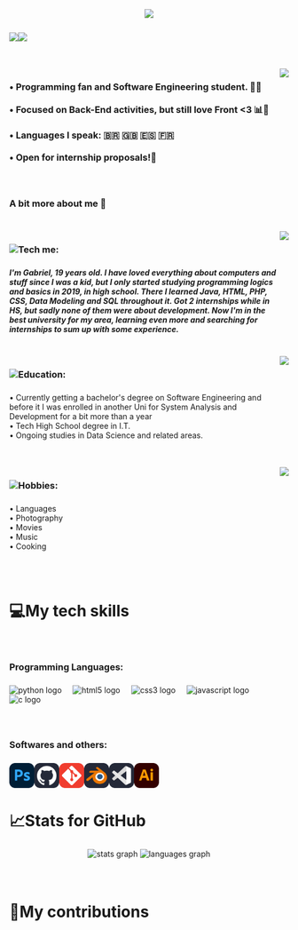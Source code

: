 <div align="center">
  <img height="300" src="https://github.com/gaelcoder/imgreadme/blob/main/gabgit.gif?raw=true"  />
</div>

###

<img align="left" height="60" src="https://raw.githubusercontent.com/Tarikul-Islam-Anik/Animated-Fluent-Emojis/master/Emojis/Travel%20and%20places/Ringed%20Planet.png"  />

###

<div align="left">
  <img height="60" src="https://readme-typing-svg.demolab.com?font=Honk&duration=4000&pause=1500&width=435&lines=Welcome+to+my+GitHub+page!;Where+my+ideas+turn+into+codes+%3A);This+is+literally+about+me!!;Personality+type%3A+ENFJ+(The+Protagonist);Casual+Gamer%2C+Techworm%2C+Life+Lover"  />
</div>

<h2 align="left"></h2>

###

<br clear="both">

<img align="right" height="200" src="https://images-wixmp-ed30a86b8c4ca887773594c2.wixmp.com/f/053ffc1f-b5a6-4c3c-b778-cd4c008943b6/d98wzle-576c7532-79ed-448f-956c-4ec3ce4f3ff3.gif?token=eyJ0eXAiOiJKV1QiLCJhbGciOiJIUzI1NiJ9.eyJzdWIiOiJ1cm46YXBwOjdlMGQxODg5ODIyNjQzNzNhNWYwZDQxNWVhMGQyNmUwIiwiaXNzIjoidXJuOmFwcDo3ZTBkMTg4OTgyMjY0MzczYTVmMGQ0MTVlYTBkMjZlMCIsIm9iaiI6W1t7InBhdGgiOiJcL2ZcLzA1M2ZmYzFmLWI1YTYtNGMzYy1iNzc4LWNkNGMwMDg5NDNiNlwvZDk4d3psZS01NzZjNzUzMi03OWVkLTQ0OGYtOTU2Yy00ZWMzY2U0ZjNmZjMuZ2lmIn1dXSwiYXVkIjpbInVybjpzZXJ2aWNlOmZpbGUuZG93bmxvYWQiXX0.FyNjtBctGauGqKqk7HvFM1sDpSJALTAvjkVtbY6qmyE"  />

###

<h3 align="left">•  Programming fan and Software Engineering student. 👨‍💻<br><br>• Focused on Back-End activities, but still love Front <3 📊🐍 <br><br>• Languages I speak: 🇧🇷 🇬🇧 🇪🇸 🇫🇷<br><br>• Open for internship proposals!💼</h3>

###

<br clear="both">

<h3 align="left">A bit more about me 📀</h3>

###

<br clear="both">

<img align="right" height="200" src="https://media.tenor.com/64epAObK2joAAAAj/finn-dance.gif"  />

###

<img align="left" height="25" src="https://raw.githubusercontent.com/Tarikul-Islam-Anik/Animated-Fluent-Emojis/master/Emojis/Smilies/Robot.png"  />
<h3 align="left">Tech me:</h3>

###

<h5 align="left">I'm Gabriel, 19 years old. I have loved everything about computers and stuff since I was a kid, but I only started studying programming logics and basics in 2019, in high school. There I learned Java, HTML, PHP, CSS, Data Modeling and SQL throughout it. Got 2 internships while in HS, but sadly none of them were about development.  Now I'm in the best university for my area, learning even more and searching for internships to sum up with some experience.</h5>

###

<br clear="both">

<img align="right" height="200" src="https://media.contentapi.ea.com/content/dam/eacom/SIMS/franchise-homepage/240322/common/thesims-plumbob-simpsirations.gif"  />

###

<img align="left" height="25" src="https://raw.githubusercontent.com/Tarikul-Islam-Anik/Animated-Fluent-Emojis/master/Emojis/People%20with%20professions/Man%20Student%20Medium%20Skin%20Tone.png"  />

<h3 align="left">Education:</h3>

###

<p align="left">• Currently getting a bachelor's degree on Software Engineering and before it I was enrolled in another Uni for System Analysis and Development for a bit more than a year<br>• Tech High School degree in I.T.<br>• Ongoing studies in Data Science and related areas.</p>


<br clear="both">

<img align="right" height="200" src="https://media.tenor.com/ZUVt_I76_2sAAAAi/slime-rancher.gif"  />

###

<img align="left" height="25" src="https://raw.githubusercontent.com/Tarikul-Islam-Anik/Animated-Fluent-Emojis/master/Emojis/People%20with%20professions/Man%20Technologist%20Medium%20Skin%20Tone.png"  />

<h3 align="left">Hobbies:</h3>

###

<p align="left">• Languages<br>• Photography<br>• Movies<br>• Music<br>• Cooking</p>

###

<br clear="both">

<h1 align="left">💻My tech skills</h1>

###

<br clear="both">

<h3 align="left">Programming Languages:</h3>

###

<div align="left">
  <img src="https://cdn.jsdelivr.net/gh/devicons/devicon/icons/python/python-original.svg" height="40" alt="python logo"  />
  <img width="12" />
  <img src="https://cdn.jsdelivr.net/gh/devicons/devicon/icons/html5/html5-original.svg" height="40" alt="html5 logo"  />
  <img width="12" />
  <img src="https://cdn.jsdelivr.net/gh/devicons/devicon/icons/css3/css3-original.svg" height="40" alt="css3 logo"  />
  <img width="12" />
  <img src="https://cdn.jsdelivr.net/gh/devicons/devicon/icons/javascript/javascript-original.svg" height="40" alt="javascript logo"  />
  <img width="12" />
  <img src="https://cdn.jsdelivr.net/gh/devicons/devicon/icons/c/c-original.svg" height="40" alt="c logo"  />
</div>

###

<br clear="both">

<h3 align="left">Softwares and others:</h3>

###

<img align="left" height="45" src="https://github.com/tandpfun/skill-icons/raw/main/icons/Photoshop.svg"  />

###

<img align="left" height="45" src="https://github.com/tandpfun/skill-icons/raw/main/icons/Github-Dark.svg"  />

###

<img align="left" height="45" src="https://github.com/tandpfun/skill-icons/raw/main/icons/Git.svg"  />

###

<img align="left" height="45" src="https://github.com/tandpfun/skill-icons/raw/main/icons/Blender-Dark.svg"  />

###

<img align="left" height="45" src="https://github.com/tandpfun/skill-icons/raw/main/icons/VSCode-Dark.svg"  />

###

<img align="left" height="45" src="https://github.com/tandpfun/skill-icons/raw/main/icons/Illustrator.svg"  />

###

<br clear="both">

<h1 align="left">📈Stats for GitHub</h1>

###

<div align="center">
  <img src="https://github-readme-stats.vercel.app/api?username=gaelcoder&hide_title=false&hide_rank=false&show_icons=true&include_all_commits=true&count_private=true&disable_animations=false&theme=dracula&locale=en&hide_border=false&order=1" height="150" alt="stats graph"  />
  <img src="https://github-readme-stats.vercel.app/api/top-langs?username=gaelcoder&locale=en&hide_title=false&layout=compact&card_width=320&langs_count=5&theme=dracula&hide_border=false&order=2" height="150" alt="languages graph"  />
</div>

###

<br clear="both">

<h1 align="left">📲My contributions</h1>
